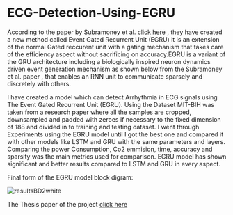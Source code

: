 # ECG-Detection-Using-EGRU
According to the paper by Subramoney et al. [click here](chrome-extension://efaidnbmnnnibpcajpcglclefindmkaj/https://openreview.net/pdf?id=lJdOlWg8td) , they have created a new method called Event Gated Recurrent Unit (EGRU) it is an extension of the normal Gated reccurent unit with a gating mechanism that takes care of the efficiency aspect without sacrificing on accuracy.EGRU is a variant of the GRU architecture including a biologically inspired neuron dynamics driven event generation mechanism as shown below from the Subramoney et al. paper , that enables an RNN unit to communicate sparsely and discretely with others.



I have created a model which can detect Arrhythmia in ECG signals using The Event Gated Recurrent Unit (EGRU).
Using the Dataset MIT-BIH was taken from a research paper where all the samples are cropped, downsampled and padded with zeroes if necessary to the fixed dimension of 188 and divided in to training and testing dataset.
I went through Experiments using the EGRU model until I got the best one and compared it with other models like LSTM and GRU with the same parameters and layers. Comparing the power Consumption, Co2 emmision, time, accuracy and sparsity was the main metrics used for comparison.
EGRU model has shown significant and better results compared to LSTM and GRU in every aspect.

Final form of the EGRU model block digram:


![resultsBD2white](https://github.com/mohamedghaly1/ECG-Detection-Using-EGRU/assets/102426735/964e972b-fddd-4615-9316-dbff74e2e178)

The Thesis paper of the project [click here](https://github.com/mohamedghaly1/ECG-Detection-Using-EGRU/files/15391603/ECG-Detection-Using-EGRU.pdf)
